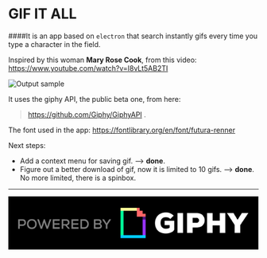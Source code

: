 GIF IT ALL
==========

####It is an app based on `electron` that search instantly gifs every time you type a character in the field.

Inspired by this woman **Mary Rose Cook**, from this video:
https://www.youtube.com/watch?v=I8vLt5AB2TI

![Output sample](https://raw.githubusercontent.com/cbarGit/GIA/master/img/sample.gif)

It uses the giphy API, the public beta one, from here:
> https://github.com/Giphy/GiphyAPI .

The font used in the app:
https://fontlibrary.org/en/font/futura-renner

Next steps:
- Add a context menu for saving gif. --> **done**.
- Figure out a better download of gif, now it is limited to 10 gifs. --> **done**. No more limited, there is a spinbox.


-----------------------------------------------------------------------------
![alt tag](https://raw.githubusercontent.com/cbarGit/GIA/master/img/logo.png)